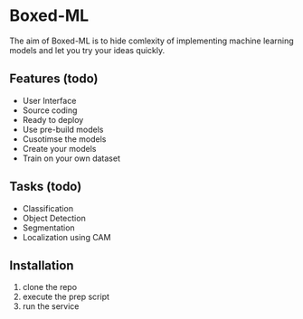 # Boxed-ML
The aim of Boxed-ML is to hide comlexity of implementing machine learning models and let you try your ideas quickly.

## Features (todo)
- User Interface
- Source coding
- Ready to deploy 
- Use pre-build models
- Cusotimse the models
- Create your models
- Train on your own dataset

## Tasks (todo)
- Classification
- Object Detection
- Segmentation
- Localization using CAM

## Installation
1. clone the repo
2. execute the prep script
3. run the service

